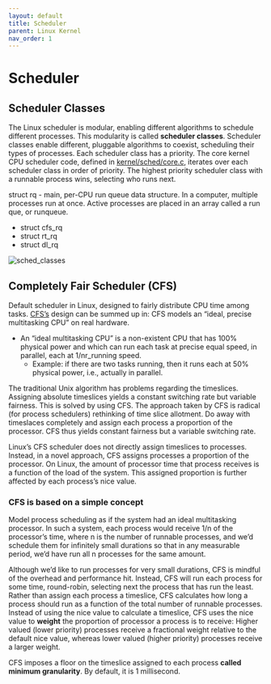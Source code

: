 ```yaml
---
layout: default
title: Scheduler
parent: Linux Kernel
nav_order: 1
---
```


# Scheduler

<!-- I/O Bound vs CPU Processing -->

## Scheduler Classes

The Linux scheduler is modular, enabling different algorithms to schedule different processes. This modularity is called **scheduler classes**. Scheduler classes enable different, pluggable algorithms to coexist, scheduling their types of processes. Each scheduler class has a priority. The core kernel CPU scheduler code, defined in [kernel/sched/core.c](https://elixir.bootlin.com/linux/v6.11.5/source/kernel/sched/core.c), iterates over each scheduler class in order of priority. The highest priority scheduler class with a runnable process wins, selecting who runs next.

struct rq - main, per-CPU run queue data structure. In a computer, multiple processes run at once. Active processes are placed in an array called a run que, or runqueue.
   
* struct cfs_rq
* struct rt_rq
* struct dl_rq

![sched_classes](../../assets/img/sched_classes.jpg)

## Completely Fair Scheduler (CFS)

Default scheduler in Linux, designed to fairly distribute CPU time among tasks. [CFS’s](https://docs.kernel.org/scheduler/sched-design-CFS.html) design can be summed up in: CFS models an “ideal, precise multitasking CPU” on real hardware.

* An “ideal multitasking CPU” is a non-existent CPU that has 100% physical power and which can run each task at precise equal speed, in parallel, each at 1/nr_running speed.
    * Example: if there are two tasks running, then it runs each at 50% physical power, i.e.,  actually in parallel.

The traditional Unix algorithm has problems regarding the timeslices. Assigning absolute timeslices yields a constant switching rate but variable fairness. This is solved by using CFS. The approach taken by CFS is radical (for process schedulers) rethinking of time slice allotment. Do away with timeslaces completely and assign each process a proportion of the processor. CFS thus yields constant fairness but a variable switching rate.

Linux’s CFS scheduler does not directly assign timeslices to processes. Instead, in a novel approach, CFS assigns processes a proportion of the processor. On Linux, the amount of processor time that process receives is a function of the load of the system. This assigned proportion is further affected by each process’s nice value. 

### CFS is based on a simple concept

Model process scheduling as if the system had an ideal multitasking processor. In such a system, each process would receive 1/n of the processor’s time, where n is the number of runnable processes, and we’d schedule them for infinitely small durations so that in any measurable period, we’d have run all n processes for the same amount.

Although we’d like to run processes for very small durations, CFS is mindful of the overhead and performance hit. Instead, CFS will run each process for some time, round-robin, selecting next the process that has run the least. Rather than assign each process a timeslice, CFS calculates how long a process should run as a function of the total number of runnable processes. Instead of using the nice value to calculate a timeslice, CFS uses the nice value to **weight** the proportion of processor a process is to receive: Higher valued (lower priority) processes receive a fractional weight relative to the default nice value, whereas lower valued (higher priority) processes receive a larger weight.

CFS imposes a floor on the timeslice assigned to each process **called minimum granularity**. By default, it is 1 millisecond.
